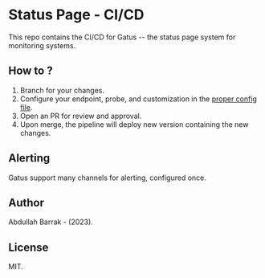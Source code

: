 # Status Page - CI/CD

This repo contains the CI/CD for Gatus -- the status page system for monitoring systems.


## How to ?

1. Branch for your changes.
2. Configure your endpoint, probe, and customization in the [proper config file](https://github.com/abarrak/gatus-pipelines/blob/main/configuration).
3. Open an PR for review and approval.
4. Upon merge, the pipeline will deploy new version containing the new changes.


## Alerting

Gatus support many channels for alerting, configured once.

## Author

Abdullah Barrak - (2023).

## License

MIT.
